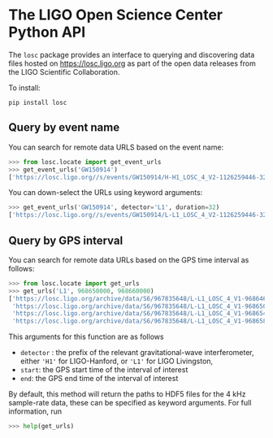 # The LIGO Open Science Center Python API

The ``losc`` package provides an interface to querying and discovering data files hosted on https://losc.ligo.org as part of the open data releases from the LIGO Scientific Collaboration.

To install:

```
pip install losc
```

## Query by event name

You can search for remote data URLS based on the event name:

```python
>>> from losc.locate import get_event_urls
>>> get_event_urls('GW150914')
['https://losc.ligo.org//s/events/GW150914/H-H1_LOSC_4_V2-1126259446-32.hdf5', 'https://losc.ligo.org//s/events/GW150914/L-L1_LOSC_4_V2-1126259446-32.hdf5', 'https://losc.ligo.org//s/events/GW150914/H-H1_LOSC_4_V2-1126257414-4096.hdf5', 'https://losc.ligo.org//s/events/GW150914/L-L1_LOSC_4_V2-1126257414-4096.hdf5']
```

You can down-select the URLs using keyword arguments:

```python
>>> get_event_urls('GW150914', detector='L1', duration=32)
['https://losc.ligo.org//s/events/GW150914/L-L1_LOSC_4_V2-1126259446-32.hdf5']
```


## Query by GPS interval

You can search for remote data URLs based on the GPS time interval as follows:

```python
>>> from losc.locate import get_urls
>>> get_urls('L1', 968650000, 968660000)
['https://losc.ligo.org/archive/data/S6/967835648/L-L1_LOSC_4_V1-968646656-4096.hdf5',
 'https://losc.ligo.org/archive/data/S6/967835648/L-L1_LOSC_4_V1-968650752-4096.hdf5',
 'https://losc.ligo.org/archive/data/S6/967835648/L-L1_LOSC_4_V1-968654848-4096.hdf5',
 'https://losc.ligo.org/archive/data/S6/967835648/L-L1_LOSC_4_V1-968658944-4096.hdf5']
```

This arguments for this function are as follows

- `detector` : the prefix of the relevant gravitational-wave interferometer, either `'H1'` for LIGO-Hanford, or `'L1'` for LIGO Livingston,
- `start`: the GPS start time of the interval of interest
- `end`: the GPS end time of the interval of interest

By default, this method will return the paths to HDF5 files for the 4 kHz sample-rate data, these can be specified as keyword arguments. For full information, run

```python
>>> help(get_urls)
```
